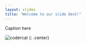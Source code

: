 ```yaml
---
layout: slides
title: "Welcome to our slide deck!"
---
```


Caption here

![codercat](https://octodex.github.com/images/codercat.jpg)
{: .center}
